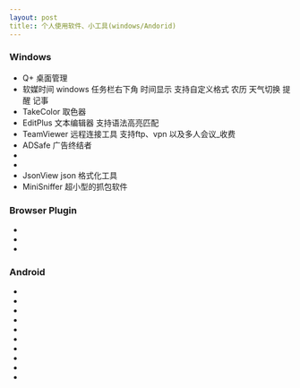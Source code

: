 ```yaml
---
layout: post
title:: 个人使用软件、小工具(windows/Andorid)
---
```


### Windows
- Q+ 桌面管理 
- 软媒时间  windows 任务栏右下角 时间显示 支持自定义格式 农历 天气切换 提醒 记事
- TakeColor 取色器 
- EditPlus 文本编辑器  支持语法高亮匹配
- TeamViewer 远程连接工具  支持ftp、vpn 以及多人会议_收费
- ADSafe 广告终结者
- 
- 
- JsonView json 格式化工具 
- MiniSniffer 超小型的抓包软件 

### Browser Plugin
- 
- 
- 

### Android 
- 
- 
- 
- 
- 
- 
- 
- 
- 
- 




